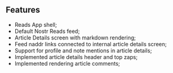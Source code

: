 ## Features

- Reads App shell;
- Default Nostr Reads feed;
- Article Details screen with markdown rendering;
- Feed naddr links connected to internal article details screen;
- Support for profile and note mentions in article details;
- Implemented article details header and top zaps;
- Implemented rendering article comments;
